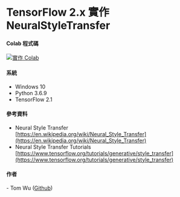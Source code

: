 # **TensorFlow 2.x** 實作 NeuralStyleTransfer 

#### **Colab 程式碼** <a href="https://colab.research.google.com/drive/1dFH6c8HUxF8-H5AqKW6JevTnPiVUpkVO#scrollTo=XYyA_E8JFm6V">
<img src="https://img.shields.io/badge/%E5%AF%A6%E4%BD%9C-Colab-yellow.svg?style=popout-square" alt="實作 Colab"></a>  

#### 系統    
* Windows 10
* Python 3.6.9 
* TensorFlow 2.1

#### 參考資料
* Neural Style Transfer [https://en.wikipedia.org/wiki/Neural_Style_Transfer](https://en.wikipedia.org/wiki/Neural_Style_Transfer)  
* Neural Style Transfer Tutorials [https://www.tensorflow.org/tutorials/generative/style_transfer](https://www.tensorflow.org/tutorials/generative/style_transfer)

#### 作者
<span> - Tom Wu (<a href="https://github.com/YenLinWu">Github</a>) </span>  
